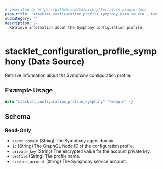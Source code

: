 ```yaml
---
# generated by https://github.com/hashicorp/terraform-plugin-docs
page_title: "stacklet_configuration_profile_symphony Data Source - terraform-provider-stacklet"
subcategory: ""
description: |-
  Retrieve information about the Symphony configuration profile.
---
```


# stacklet_configuration_profile_symphony (Data Source)

Retrieve information about the Symphony configuration profile.

## Example Usage

```terraform
data "stacklet_configuration_profile_symphony" "example" {}
```

<!-- schema generated by tfplugindocs -->
## Schema

### Read-Only

- `agent_domain` (String) The Symphony agent domain.
- `id` (String) The GraphQL Node ID of the configuration profile.
- `private_key` (String) The encrypted value for the account private key.
- `profile` (String) The profile name.
- `service_account` (String) The Symphony service account.
